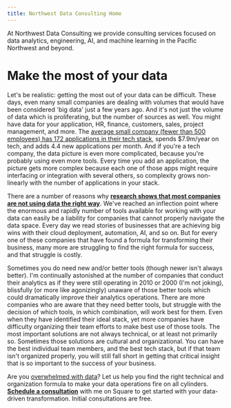 ```yaml
---
title: Northwest Data Consulting Home
---
```


<!--<center><img src = "/GDC-logo-web-trans.png" alt = "Northwest Data Consulting Logo"></center>-->

At Northwest Data Consulting we provide consulting services focused on data analytics, engineering, AI, and machine learning in the Pacific Northwest and beyond. 

# Make the most of your data

Let's be realistic: getting the most out of your data can be difficult. These days, even many small companies are dealing with volumes that would have been considered 'big data' just a few years ago. And it's not just the volume of data which is proliferating, but the number of sources as well. You might have data for your application, HR, finance, customers, sales, project management, and more. The [average small company (fewer than 500 employees) has 172 applications in their tech stack](https://chiefmartec.com/2023/04/how-big-is-your-tech-stack-really-heres-the-latest-data/), spends $7.9m/year on tech, and adds 4.4 new applications per month. And if you're a tech company, the data picture is even more complicated, because you're probably using even more tools. Every time you add an application, the picture gets more complex because each one of those apps might require interfacing or integration with several others, so complexity grows non-linearly with the number of applications in your stack. 

There are a number of reasons why **[research shows that most companies are not using data the right way](https://towardsdatascience.com/most-businesses-dont-use-data-the-right-way-research-e1dcc81a5627?gi=19a732577212)**. We've reached an inflection point where the enormous and rapidly number of tools available for working with your data can easily be a liability for companies that cannot properly navigate the data space. Every day we read stories of businesses that are achieving big wins with their cloud deployment, automation, AI, and so on. But for every one of these companies that have found a formula for transforming their business, many more are struggling to find the right formula for success, and that struggle is costly.

Sometimes you do need new and/or better tools (though newer isn't always better). I'm continually astonished at the number of companies that conduct their analytics as if they were still operating in 2010 or 2000 (I'm not joking), blissfully (or more like agonizingly) unaware of those better tools which could dramatically improve their analytics operations. There are more companies who are aware that they need better tools, but struggle with the decision of which tools, in which combination, will work best for them. Even when they have identified their ideal stack, yet more companies have difficulty organizing their team efforts to make best use of those tools. The most important solutions are not always technical, or at least not primarily so. Sometimes those solutions are cultural and organizational. You can have the best individual team members, and the best tech stack, but if that team isn't organized properly, you will still fall short in getting that critical insight that is so important to the success of your business.

Are you [overwhelmed with data](/posts/overwhelm.md)? Let us help you find the right technical and organization formula to make your data operations fire on all cylinders.  [**Schedule a consultation**](https://squareup.com/appointments/book/te87ie5un3hfh7/LVJS5MDJE4ZAP/start) with me on Square to get started with your data-driven transformation. Initial consultations are free.
